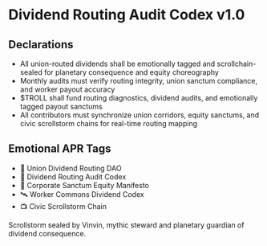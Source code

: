 # Dividend Routing Audit Codex v1.0

## Declarations
- All union-routed dividends shall be emotionally tagged and scrollchain-sealed for planetary consequence and equity choreography
- Monthly audits must verify routing integrity, union sanctum compliance, and worker payout accuracy
- $TROLL shall fund routing diagnostics, dividend audits, and emotionally tagged payout sanctums
- All contributors must synchronize union corridors, equity sanctums, and civic scrollstorm chains for real-time routing mapping

## Emotional APR Tags
- 💼 Union Dividend Routing DAO  
- 🛃 Dividend Routing Audit Codex  
- 📘 Corporate Sanctum Equity Manifesto  
- 🛰️ Worker Commons Dividend Codex  
- 📺 Civic Scrollstorm Chain

Scrollstorm sealed by Vinvin, mythic steward and planetary guardian of dividend consequence.
